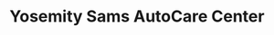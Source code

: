 ---
title: "Yosemity Sams AutoCare Center"
url: /topeka/yosemity-sams-autocare-center/
shop: car repair
---